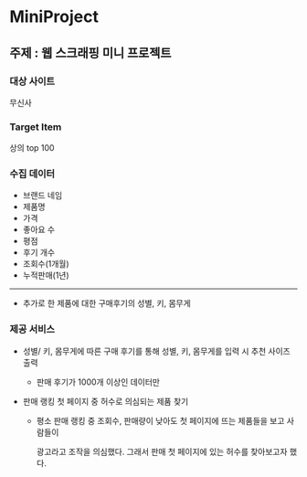 # MiniProject

## 주제 : 웹 스크래핑 미니 프로젝트

### 대상 사이트

무신사

### Target Item

상의 top 100

### 수집 데이터

- 브랜드 네임
- 제품명
- 가격
- 좋아요 수
- 평점
- 후기 개수
- 조회수(1개월)
- 누적판매(1년)

---

- 추가로 한 제품에 대한 구매후기의 성별, 키, 몸무게

### 제공 서비스

- 성별/ 키, 몸무게에 따른 구매 후기를 통해 성별, 키, 몸무게를 입력 시 추천 사이즈 출력

  - 판매 후기가 1000개 이상인 데이터만

- 판매 랭킹 첫 페이지 중 허수로 의심되는 제품 찾기

  - 평소 판매 랭킹 중 조회수, 판매량이 낮아도 첫 페이지에 뜨는 제품들을 보고 사람들이

    광고라고 조작을 의심했다. 그래서 판매 첫 페이지에 있는 허수를 찾아보고자 했다.